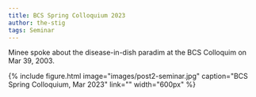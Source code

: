 ```yaml
---
title: BCS Spring Colloquium 2023
author: the-stig
tags: Seminar
---
```


Minee spoke about the disease-in-dish paradim at the BCS Colloquim on Mar 39, 2003.

{%
  include figure.html
  image="images/post2-seminar.jpg"
  caption="BCS Spring Colloquium, Mar 2023"
  link=""
  width="600px"
%}
